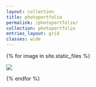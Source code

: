 ```yaml
---
layout: collection 
title: photoportfolio
permalink: /photoportfolio/
collection: photoportfolio
entries_layout: grid
classes: wide
---
```



{% for image in site.static_files %}
<!--
    {% if image.path contains 'photoportfolio' %}

-->
<div class="project">
    <div class= "thumbnail">
        <a href="{{ site.baseurl }}{{ image.path }}">
            <img class="thumbnail" src="{{ site.baseurl }}{{ image.path }}" />
        </a>
    </div>
</div>

<!--
    {% endif %}
-->
{% endfor %}




<!-- this is for the lightbox --> 
<script type="text/javascript" src="/js/lightbox.js"></script>
<link rel="stylesheet" href="/css/lightbox.css">
